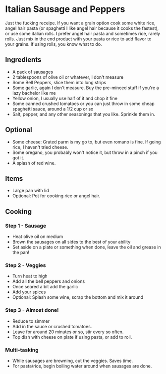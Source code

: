# Italian Sausage and Peppers

Just the fucking receipe. If you want a grain option cook some white rice, angel hair pasta (or spaghetti I like angel hair because it cooks the fastest), or use some italian rolls. I prefer angel hair pasta and sometimes rice, rarely rolls. Just mix in the end product with your pasta or rice to add flavor to your grains. If using rolls, you know what to do.

## Ingredients

- A pack of sausages
- 2 tablespoons of olive oil or whatever, I don't measure
- Some Bell Peppers, slice them into long strips
- Some garlic, again I don't measure. Buy the pre-minced stuff if you're a lazy bachelor like me
- Yellow onion, I usually use half of it and chop it fine
- Some canned crushed tomatoes or you can just throw in some cheap spaghetti sauce, around a 1/2 cup or so
- Salt, pepper, and any other seasonings that you like. Sprinkle them in.

## Optional

- Some cheese: Grated parm is my go to, but even romano is fine. If going rice, I haven't tried cheese.
- Some oregano, you probably won't notice it, but throw in a pinch if you got it.
- A splash of red wine.

## Items

- Large pan with lid
- Optional: Pot for cooking rice or angel hair.

## Cooking

### Step 1 - Sausage

- Heat olive oil on medium
- Brown the sausages on all sides to the best of your ability
- Set aside on a plate or something when done, leave the oil and grease in the pan!

### Step 2 - Veggies

- Turn heat to high
- Add all the bell peppers and onions
- Once seared a bit add the garlic
- Add your spices
- Optional: Splash some wine, scrap the bottom and mix it around

### Step 3 - Almost done!

- Reduce to simmer 
- Add in the sauce or crushed tomatoes.
- Leave for around 20 minutes or so, stir every so often.
- Top dish with cheese on plate if using pasta, or add to roll.

### Multi-tasking

- While sausages are browning, cut the veggies. Saves time.
- For pasta/rice, begin boiling water around when sausages are done.
